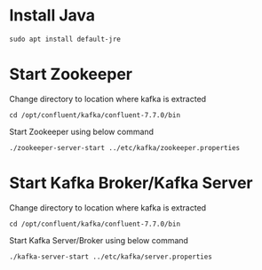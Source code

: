 # Install Java

```
sudo apt install default-jre

```

# Start Zookeeper

Change directory to location where kafka is extracted
```
cd /opt/confluent/kafka/confluent-7.7.0/bin
```
Start Zookeeper using below command
```
./zookeeper-server-start ../etc/kafka/zookeeper.properties
```

# Start Kafka Broker/Kafka Server

Change directory to location where kafka is extracted
```
cd /opt/confluent/kafka/confluent-7.7.0/bin
```
Start Kafka Server/Broker using below command
```
./kafka-server-start ../etc/kafka/server.properties
```
